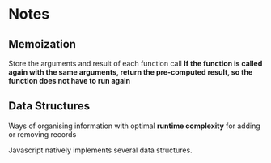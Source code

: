 # Notes

## Memoization
Store the arguments and result of each function call
__If the function is called again with the same arguments, return the pre-computed result, so the function does not have to run again__

## Data Structures
Ways of organising information with optimal __runtime complexity__ for adding or removing records

Javascript natively implements several data structures.